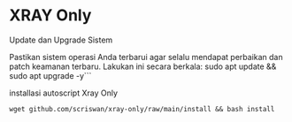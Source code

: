 # XRAY Only
Update dan Upgrade Sistem

Pastikan sistem operasi Anda terbarui agar selalu mendapat perbaikan dan patch keamanan terbaru. Lakukan ini secara berkala:
sudo apt update && sudo apt upgrade -y```

installasi autoscript Xray Only
```
wget github.com/scriswan/xray-only/raw/main/install && bash install
```
